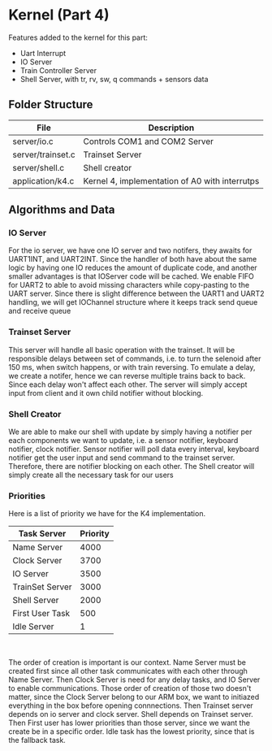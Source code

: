 # Kernel (Part 4)
Features added to the kernel for this part:
  - Uart Interrupt
  - IO Server
  - Train Controller Server
  - Shell Server, with tr, rv, sw, q commands + sensors data
  
## Folder Structure

| File | Description |
| ------ | ------ |
| server/io.c | Controls COM1 and COM2 Server |
| server/trainset.c | Trainset Server |
| server/shell.c | Shell creator  |
| application/k4.c | Kernel 4, implementation of A0 with interrutps |

## Algorithms and Data 

### IO Server

For the io server, we have one IO server and two notifers, they awaits for UART1INT, and UART2INT. Since the handler of both have about the same logic by having one IO reduces the amount of duplicate code, and another smaller advantages is that IOServer code will be cached. We enable FIFO for UART2 to able to avoid missing characters while copy-pasting to the UART server. Since there is slight difference between the UART1 and UART2 handling, we will get IOChannel structure where it keeps track send queue and receive queue

### Trainset Server
This server will handle all basic operation with the trainset. It will be responsible delays between set of commands, i.e. to turn the selenoid after 150 ms, when switch happens, or with train reversing. To emulate a delay,  we create a notifer, hence we can reverse multiple trains back to back. Since each delay won't affect each other. The server will simply accept input from client and it own child notifier without blocking.

### Shell Creator
We are able to make our shell with update by simply having a notifier per each components we want to update, i.e. a sensor notifier, keyboard notifier, clock notifier. Sensor notifier will poll data every interval, keyboard notifier get the user input and send command to the trainset server. Therefore, there are notifier blocking on each other. The Shell creator will simply create all the necessary task for our users

### Priorities
Here is a list of priority we have for the K4 implementation.

| Task Server | Priority |
| ------ | ------ |
| Name Server | 4000 |
| Clock Server | 3700 |
| IO Server | 3500 |
| TrainSet Server | 3000 |
| Shell Server | 2000 |
| First User Task | 500 |
| Idle Server | 1 |
<br />

The order of creation is important is our context. Name Server must be created first since all other task communicates with each other through Name Server. Then Clock Server is need for any delay tasks, and IO Server to enable communications. Those order of creation of those two doesn't matter, since the Clock Server belong to our ARM box, we want to initiazed everything in the box before opening connnections. Then Trainset server depends on io server and clock server. Shell depends on Trainset server. Then First user has lower priorities than those server, since we want the create be in a specific order. Idle task has the lowest priority, since that is the fallback task.